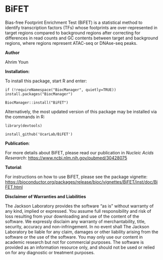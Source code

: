 # BiFET

Bias-free Footprint Enrichment Test (BiFET) is a statistical method 
to identify transcription factors (TFs) whose
footprints are over-represented in target regions compared to background 
regions after correcting for differences in read counts and GC contents between
target and background regions, where regions represent ATAC-seq or DNAse-seq peaks.

__Author__

Ahrim Youn

__Installation:__

To install this package, start R and enter:

`if (!requireNamespace("BiocManager", quietly=TRUE))`
    `install.packages("BiocManager")`

`BiocManager::install("BiFET")`

Alternatively, the most updated version of this package may be installed via the commands in R:

`library(devtools)`

`install_github('UcarLab/BiFET')`

__Publication__:

For more details about BiFET, please read our publication in _Nucleic Acids Reserarch_: https://www.ncbi.nlm.nih.gov/pubmed/30428075

__Tutorial__:

For instructions on how to use BiFET, please see the package vignette: 
https://bioconductor.org/packages/release/bioc/vignettes/BiFET/inst/doc/BiFET.html

__Disclaimer of Warranties and Liabilities__

The Jackson Laboratory provides the software “as is” without warranty of any kind, implied or expressed. You assume full responsibility and risk of loss resulting from your downloading and use of the content of the software. We expressly disclaim any warranty of merchantability, title, security, accuracy and non-infringement. In no event shall The Jackson Laboratory be liable for any claim, damages or other liability arising from the software or the use of the software. You may only use our content in academic research but not for commercial purposes. The software is provided as an information resource only, and should not be used or relied on for any diagnostic or treatment purposes.
